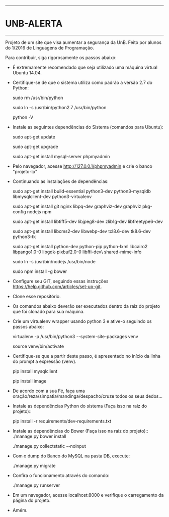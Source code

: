 ***********************************************
# UNB-ALERTA
***********************************************
Projeto de um site que visa aumentar a segurança da UnB. Feito por alunos do 1/2016 de Linguagens de Programação. 

Para contribuir, siga rigorosamente os passos abaixo:

* É extremamente recomendado que seja utilizado uma máquina virtual Ubuntu 14.04.

* Certifique-se de que o sistema utiliza como padrão a versão 2.7 do Python:
    
    sudo rm /usr/bin/python
    
    sudo ln -s /usr/bin/python2.7 /usr/bin/python
    
    python -V 

* Instale as seguintes dependências do Sistema (comandos para Ubuntu):
    
    sudo apt-get update
    
    sudo apt-get upgrade
    
    sudo apt-get install mysql-server phpmyadmin
    
* Pelo navegador, acesse http://127.0.0.1/phpmyadmin e crie o banco "projeto-lp"

* Continuando as instalações de dependências:

    sudo apt-get install build-essential python3-dev python3-mysqldb libmysqlclient-dev python3-virtualenv 
    
    sudo apt-get install git nginx libpq-dev graphviz-dev graphviz pkg-config nodejs npm
    
    sudo apt-get install libtiff5-dev libjpeg8-dev zlib1g-dev libfreetype6-dev
    
    sudo apt-get install libcms2-dev libwebp-dev tcl8.6-dev tk8.6-dev python3-tk
    
    sudo apt-get install python-dev python-pip python-lxml libcairo2 libpango1.0-0 libgdk-pixbuf2.0-0 libffi-dev\ shared-mime-info
    
    sudo ln -s /usr/bin/nodejs /usr/bin/node

    sudo npm install -g bower

* Configure seu GIT, seguindo essas instruções https://help.github.com/articles/set-up-git.

* Clone esse repositório.
 
* Os comandos abaixo deverão ser executados dentro da raiz do projeto que foi clonado para sua máquina.

* Crie um virtualenv wrapper usando python 3 e ative-o seguindo os passos abaixo:
    
    virtualenv -p /usr/bin/python3 --system-site-packages venv
    
    source venv/bin/activate
    
* Certifique-se que a partir deste passo, é apresentado no início da linha do prompt a expressão (venv).

    pip install mysqlclient
    
    pip install image

* De acordo com a sua Fé, faça uma oração/reza/simpatia/mandinga/despacho/cruze todos os seus dedos...

* Instale as dependências Python do sistema (Faça isso na raiz do projeto)::

    pip install -r requirements/dev-requirements.txt
    

* Instale as dependências do Bower (Faça isso na raiz do projeto)::
    ./manage.py bower install

    ./manage.py collectstatic --noinput


* Com o dump do Banco do MySQL na pasta DB, execute:

    ./manage.py migrate

* Confira o funcionamento através do comando:

    ./manage.py runserver

* Em um navegador, acesse localhost:8000 e verifique o carregamento da página do projeto.

* Amém. 
